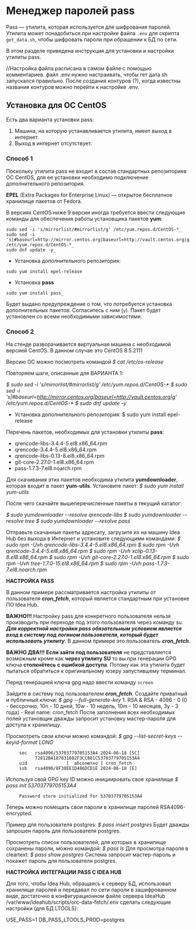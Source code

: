 # Менеджер паролей pass

Pass — утилита, которая используется для шифрования паролей. Утилита может понадобиться при настройке файла `.env` для скрипта `get_data.sh`, чтобы шифровать пароли при обращении к БД по сети. 

В этом разделе приведена инструкция для установки и настройки утилиты pass.

//Настройка файла расписана в самом файле с помощью комментариев. файл .env нужно настраивать, чтобы гет дата sh запускался правильно. После создания контуров (?), когда известны названия контуров можно перейти к настройке .env. 


## Установка для ОС CentOS

Есть два варианта установки pass:
1. Машина, на которую устанавливается утилита, имеет выход в интернет.
2. Выход в интернет отсутствует.

### Способ 1

Поскольку утилита pass не входит в состав стандартных репозиториев ОС CentOS, для ее установки необходимо подключение дополнительного репозитория.

**EPEL** (Extra Packages for Enterprise Linux) ―  открытое бесплатное хранилище пакетов от Fedora.

В версиях CentOS ниже 9 версии иногда требуется ввести следующие команды для обеспечения работы установщика пакетов **yum**:
```
sudo sed -i 's/mirrorlist/#mirrorlist/g' /etc/yum.repos.d/CentOS-*_
sudo sed -i 's|#baseurl=http://mirror.centos.org|baseurl=http://vault.centos.org|g' /etc/yum.repos.d/CentOS-*_
sudo dnf update -y_
```
- Установка дополнительного репозитория:
```
sudo yum install epel-release
```

- Установка **pass**
```
sudo yum install pass_
```
Будет выдано предупреждение о том, что потребуется установка 
дополнительных пакетов. Согласитесь с ним (`y`). 
Пакет будет установлен со всеми необходимыми зависимостями.

### Способ 2

На стенде разворачивается виртуальная машина с необходимой версией CentOS. В данном случае это CentOS 8.5.2111

Версию ОС можно посмотреть командой 
_$ cat /etc/os-release_

Повторяем шаги, описанные для ВАРИАНТА 1:

_$ sudo sed -i 's/mirrorlist/#mirrorlist/g' /etc/yum.repos.d/CentOS-*_
_$ sudo sed -i 's|#baseurl=http://mirror.centos.org|baseurl=http://vault.centos.org|g' /etc/yum.repos.d/CentOS-*_
_$ sudo dnf update -y_

- Установка дополнительного репозитория:
	$ sudo yum install epel-release

Перечень пакетов, необходимых для установки утилиты **pass**:
- qrencode-libs-3.4.4-5.el8.x86_64.rpm
- qrencode-3.4.4-5.el8.x86_64.rpm
- qrencode-libs-0.13-8.el8.x86_64.rpm 
- git-core-2.27.0-1.el8.x86_64.rpm
- pass-1.7.3-7.el8.noarch.rpm 

Для скачивания этих пакетов необходима утилита **yumdownloader**, которая входит в пакет **yum-utils**.
Установите пакет:
_$ sudo yum install yum-utils_

После чего скачайте вышеперечисленные пакеты в текущий каталог:

_$ sudo yumdownloader --resolve qrencode-libs_
_$ sudo yumdownloader --resolve tree_
_$ sudo yumdownloader --resolve pass_

Отправьте скачанные пакеты адресату, загрузите их на машину Idea Hub без выхода в Интернет и установите следующими командами:
_$ sudo rpm -Uvh qrencode-libs-3.4.4-5.el8.x86_64.rpm_
_$ sudo rpm -Uvh qrencode-3.4.4-5.el8.x86_64.rpm_
_$ sudo rpm -Uvh xclip-0.13-8.el8.x86_64.rpm_
_$ sudo rpm -Uvh git-core-2.27.0-1.el8.x86_64.rpm_
_$ sudo rpm -Uvh tree-1.7.0-15.el8.x86_64.rpm_
_$ sudo rpm -Uvh pass-1.7.3-7.el8.noarch.rpm_

**НАСТРОЙКА PASS**

В данном примере рассматривается настройка утилиты от пользователя **_cron_fetch_**, который является стандартным при установке ПО Idea Hub.

**ВАЖНО!!!**
Настройку pass для конкретного пользователя нельзя производить при переходе под этого пользователя через команду su. 
**_Для корректной настройки pass обязательным условием  является
вход в систему под логином пользователя, который будет использовать утилиту_**.
В данном примере это пользователь **_cron_fetch_**.

**ВАЖНО ДВА!!!**
**Если зайти под пользователя** не представляется возможным кроме как **через утилиту SU** то вы при генерации GPG ключа **столкнётесь с ошибкой доступа**. Потому как эта утилита будет пытаться обратиться к оригинальному юзеру запустившему терминал.

Перед генерацией ключа gpg надо ввести команду `screen`

Зайдите  в систему под пользователем **_cron_fetch_**.
Создайте приватный и публичный ключи:
_$ gpg --full-generate-key_
    1. RSA & RSA
    - 4096
    - 0 (0 - бессрочно, 10n - 10 дней, 10w - 10 недель, 10m - 10 месяцев, 3y - 3 года)
    - Real name: cron_fetch
После заполнения всех необходимых полей установщик дважды запросит установку мастер-пароля для доступа к хранилищу.

Просмотреть свои ключи можно командой:
_$ gpg --list-secret-keys --keyid-format LONG_

         sec   rsa4096/53703779705153A4 2024-06-18 [SC]
               72812BA187831602F3CC881C53703779705153A4
         uid               [  абсолютно ] cron_fetch
         ssb   rsa4096/8F30EE1D486DCD1E 2024-06-18 [E]

Используя свой GPG key ID можно инициировать свое хранилище 
_$ pass init 53703779705153A4_

         Password store initialized for 53703779705153A4

Теперь можно помещать свои пароли в хранилище паролей RSA4096-encrypted.

Пример для пользователя postgres:
_$ pass insert postgres_ 
Будет дважды запрошен пароль для пользователя postgres.

Просмотреть список пользователей, для которых в хранилище сохранены пароли, можно командой:
_$ pass ls_
Для просмотра пароля в cleartext:
_$ pass show postgres_
Система запросит мастер-пароль и покажет пароль для пользователя postgres.

**НАСТРОЙКА ИНТЕГРАЦИИ PASS С IDEA HUB**

Для того, чтобы Idea Hub, обращаясь к серверу БД, использовал хранилище паролей и передавал по сети пароли в зашифрованном виде, достаточно в конфигурационном файле сервера IdeaHub
/var/www/ideahub/scripts/orc-data-fetch/.env
сделать следующие настройки (для БД LTOOLS):

USE_PASS=1
DB_PASS_LTOOLS_PROD=postgres

